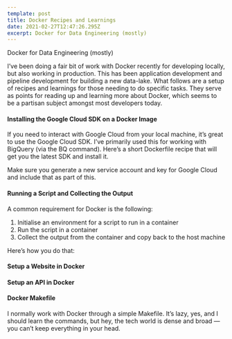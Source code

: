 ```yaml
---
template: post
title: Docker Recipes and Learnings
date: 2021-02-27T12:47:26.295Z
excerpt: Docker for Data Engineering (mostly)
---
```

Docker for Data Engineering (mostly)

I’ve been doing a fair bit of work with Docker recently for developing locally, but also working in production. This has been application development and pipeline development for building a new data-lake. What follows are a setup of recipes and learnings for those needing to do specific tasks. They serve as points for reading up and learning more about Docker, which seems to be a partisan subject amongst most developers today. 

#### Installing the Google Cloud SDK on a Docker Image

If you need to interact with Google Cloud from your local machine, it’s great to use the Google Cloud SDK. I’ve primarily used this for working with BigQuery (via the BQ command). Here’s a short Dockerfile recipe that will get you the latest SDK and install it.

Make sure you generate a new service account and key for Google Cloud and include that as part of this. 

<script src="https://gist.github.com/jph98/692272061774fa0ad1c1ef9e539f842e.js"></script>

#### Running a Script and Collecting the Output

A common requirement for Docker is the following:

1.  Initialise an environment for a script to run in a container
2.  Run the script in a container
3.  Collect the output from the container and copy back to the host machine

Here’s how you do that:

  

#### Setup a Website in Docker

#### Setup an API in Docker

  

#### Docker Makefile 

I normally work with Docker through a simple Makefile. It’s lazy, yes, and I should learn the commands, but hey, the tech world is dense and broad — you can’t keep everything in your head. 

<script src="https://gist.github.com/jph98/398a6527a73fc0fc336ae2d21e9eeb4f.js"></script>
